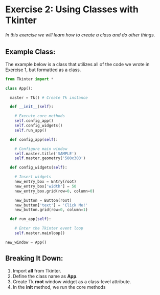 # Exercise 2: Using Classes with Tkinter
###### In this exercise we will learn how to create a class and do other things.

## Example Class:
The example below is a class that utilizes all of the code we wrote in Exercise 1, but formatted as a class.
```python
from Tkinter import *  

class App():  

  master = Tk() # Create Tk instance  

  def __init__(self):  

    # Execute core methods
    self.config_app()
    self.config_widgets()
    self.run_app()  

  def config_app(self):  

    # Configure main window
    self.master.title('SAMPLE')
    self.master.geometry('500x300')  

  def config_widgets(self):

    # Insert widgets
    new_entry_box = Entry(root)
    new_entry_box['width'] = 50
    new_entry_box.grid(row=0, column=0)  

    new_button = Button(root)
    new_button['text'] = 'Click Me!'
    new_button.grid(row=0, column=1)  

  def run_app(self):  

    # Enter the Tkinter event loop
    self.master.mainloop()  

new_window = App()
```
## Breaking It Down:
1. Import **all** from Tkinter.
2. Define the class name as **App**.
3. Create Tk **root** window widget as a class-level attribute.
4. In the **init** method, we run the core methods
